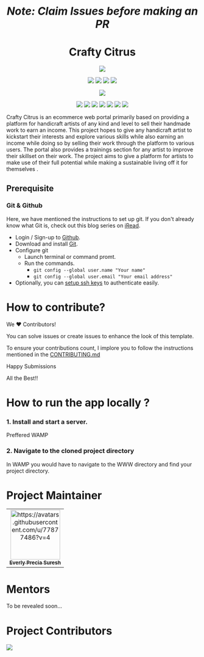 
<h1 align="center"><em>Note: Claim Issues before making an PR</em></h1>
<h1 align="center">
    Crafty Citrus
</h1>
<div align="center">

<a href="https://github.com/everly-gif/Crafty-Citrus/"><img src="https://badges.frapsoft.com/os/v1/open-source.svg?v=103"></a>

<a href="https://github.com/everly-gif/Crafty-Citrus/"><img src="https://img.shields.io/static/v1.svg?label=Contributions&message=Welcome&color=yellow"></a>
<a href="https://github.com/everly-gif/"><img src="https://img.shields.io/badge/Maintained%3F-yes-brightgreen.svg?v=103"></a>
<a href="https://github.com/everly-gif/Crafty-Citrus/"><img src="https://img.shields.io/github/repo-size/everly-gif/Crafty-Citrus.svg?label=Repo%20size&style=flat"></a>
<a href="https://github.com/everly-gif/Crafty-Citrus/"><img src="https://img.shields.io/tokei/lines/github/everly-gif/Crafty-Citrus?color=yellow&label=Lines%20of%20Code"></a>

<a href="https://github.com/everly-gif/Crafty-Citrus/watchers"><img src="https://img.shields.io/github/watchers/everly-gif/Crafty-Citrus"></a>
  
<a href="https://github.com/everly-gif/Crafty-Citrus/graphs/contributors"><img src="https://img.shields.io/github/contributors/everly-gif/Crafty-Citrus?color=brightgreen"></a>
<a href="https://github.com/everly-gif/Crafty-Citrus/stargazers"><img src="https://img.shields.io/github/stars/everly-gif/Crafty-Citrus?color=0059b3"></a>
<a href="https://github.com/everly-gif/Crafty-Citrus/network/members"><img src="https://img.shields.io/github/forks/everly-gif/Crafty-Citrus?color=yellow"></a>
<a href="https://github.com/everly-gif/Crafty-Citrus/issues"><img src="https://img.shields.io/github/issues/everly-gif/Crafty-Citrus?color=brightgreen"></a>
<a href="https://github.com/everly-gif/Crafty-Citrus/issues?q=is%3Aissue+is%3Aclosed"><img src="https://img.shields.io/github/issues-closed-raw/everly-gif/Crafty-Citrus?color=0059b3"></a>
<a href="https://github.com/everly-gif/Crafty-Citrus/pulls"><img src="https://img.shields.io/github/issues-pr/everly-gif/Crafty-Citrus?color=yellow"></a>
<a href="https://github.com/everly-gif/Crafty-Citrus/pulls?q=is%3Apr+is%3Aclosed"><img src="https://img.shields.io/github/issues-pr-closed-raw/everly-gif/Crafty-Citrus?color=brightgreen"></a> 
</div>
Crafty Citrus is an ecommerce web portal primarily based on providing a platform for handicraft artists of any kind and level to sell their handmade work to earn an income. This project hopes to give any handicraft artist to kickstart their interests and explore various skills while also earning an income while doing so by selling their work through the platform to various users. The portal also provides a trainings section for any artist to improve their skillset on their work. The project aims to give a platform for artists to make use of their full potential while making a sustainable living off it for themselves .

## Prerequisite

### Git & Github
Here, we have mentioned the instructions to set up git. If you don't already know what Git is, check out this blog series on [iRead](https://iread.ga/series/1/git-and-github).

- Login / Sign-up to [Github](https://github.com/login).
- Download and install [Git](https://git-scm.com/downloads).
- Configure git
    - Launch terminal or command promt.
    - Run the commands.
        - `git config --global user.name "Your name"`
        - `git config --global user.email "Your email address"` 
 - Optionally, you can [setup ssh keys](https://docs.github.com/en/github/authenticating-to-github/connecting-to-github-with-ssh/generating-a-new-ssh-key-and-adding-it-to-the-ssh-agent) to authenticate easily. 





# How to contribute?

We ♥ Contributors!

You can solve issues or create issues to enhance the look of this template.

To ensure your contributions count,  I implore you to follow the instructions mentioned in the [CONTRIBUTING.md](https://github.com/everly-gif/Crafty-Citrus/blob/master/CONTRIBUTING.md)  

Happy Submissions

All the Best!!

# How to run the app locally ?

### 1. Install and start a server.
Preffered WAMP 
### 2. Navigate to the cloned project directory
In WAMP you would have to navigate to the WWW directory and find your project directory.
# Project Maintainer

<div >
<table>
  <tbody><tr>
     <td align="center"><a href="https://github.com/everly-gif"><img alt="https://avatars.githubusercontent.com/u/77877486?v=4" src="https://avatars.githubusercontent.com/u/77877486?v=4" width="130px;"><br><sub><b>Everly Precia Suresh</b></sub></a><br></td>
  </tr>
  
</tbody></table>
</div>

# Mentors
To be revealed soon... 

# Project Contributors

<a href="https://github.com/everly-gif/Crafty-Citrus/graphs/contributors">
  <img src="https://contrib.rocks/image?repo=everly-gif/Crafty-Citrus" />
</a>

